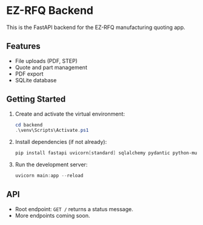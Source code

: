 # EZ-RFQ Backend

This is the FastAPI backend for the EZ-RFQ manufacturing quoting app.

## Features
- File uploads (PDF, STEP)
- Quote and part management
- PDF export
- SQLite database

## Getting Started

1. Create and activate the virtual environment:
   ```powershell
   cd backend
   .\venv\Scripts\Activate.ps1
   ```
2. Install dependencies (if not already):
   ```powershell
   pip install fastapi uvicorn[standard] sqlalchemy pydantic python-multipart jinja2 reportlab
   ```
3. Run the development server:
   ```powershell
   uvicorn main:app --reload
   ```

## API
- Root endpoint: `GET /` returns a status message.
- More endpoints coming soon.
